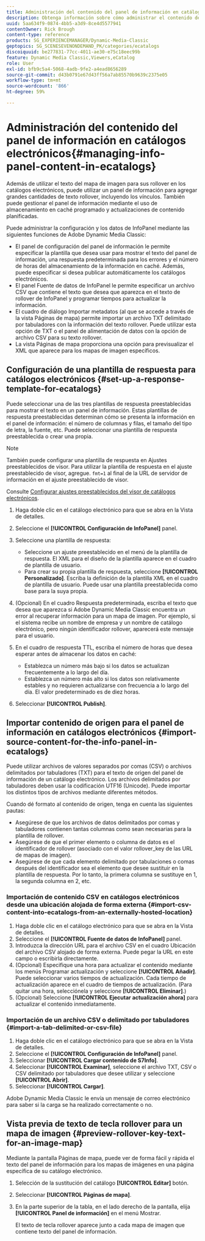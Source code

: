 ```yaml
---
title: Administración del contenido del panel de información en catálogos electrónicos
description: Obtenga información sobre cómo administrar el contenido del panel de información en catálogos electrónicos en Adobe Dynamic Media Classic.
uuid: 5aa634f9-0874-4bb5-a3d9-8ce4d5577941
contentOwner: Rick Brough
content-type: reference
products: SG_EXPERIENCEMANAGER/Dynamic-Media-Classic
geptopics: SG_SCENESEVENONDEMAND_PK/categories/ecatalogs
discoiquuid: be277831-77cc-4011-ae30-e75c18eec99b
feature: Dynamic Media Classic,Viewers,eCatalog
role: User
exl-id: bfb9c5a4-5068-4adb-9fe2-a4ead8656289
source-git-commit: d43b0791e67d43ff56a7ab85570b9639c2375e05
workflow-type: tm+mt
source-wordcount: '866'
ht-degree: 59%

---
```


# Administración del contenido del panel de información en catálogos electrónicos{#managing-info-panel-content-in-ecatalogs}

Además de utilizar el texto del mapa de imagen para sus rollover en los catálogos electrónicos, puede utilizar un panel de información para agregar grandes cantidades de texto rollover, incluyendo los vínculos. También puede gestionar el panel de información mediante el uso de almacenamiento en caché programado y actualizaciones de contenido planificadas.

Puede administrar la configuración y los datos de InfoPanel mediante las siguientes funciones de Adobe Dynamic Media Classic:

* El panel de configuración del panel de información le permite especificar la plantilla que desea usar para mostrar el texto del panel de información, una respuesta predeterminada para los errores y el número de horas del almacenamiento de la información en caché. Además, puede especificar si desea publicar automáticamente los catálogos electrónicos.
* El panel Fuente de datos de InfoPanel le permite especificar un archivo CSV que contiene el texto que desea que aparezca en el texto de rollover de InfoPanel y programar tiempos para actualizar la información.
* El cuadro de diálogo Importar metadatos (al que se accede a través de la vista Páginas de mapa) permite importar un archivo TXT delimitado por tabuladores con la información del texto rollover. Puede utilizar esta opción de TXT o el panel de alimentación de datos con la opción de archivo CSV para su texto rollover.
* La vista Páginas de mapa proporciona una opción para previsualizar el XML que aparece para los mapas de imagen específicos.

## Configuración de una plantilla de respuesta para catálogos electrónicos {#set-up-a-response-template-for-ecatalogs}

Puede seleccionar una de las tres plantillas de respuesta preestablecidas para mostrar el texto en un panel de información. Estas plantillas de respuesta preestablecidas determinan cómo se presenta la información en el panel de información: el número de columnas y filas, el tamaño del tipo de letra, la fuente, etc. Puede seleccionar una plantilla de respuesta preestablecida o crear una propia.

>[!NOTE]
>
>También puede configurar una plantilla de respuesta en Ajustes preestablecidos de visor. Para utilizar la plantilla de respuesta en el ajuste preestablecido de visor, agregue. `fmt=1` al final de la URL de servidor de información en el ajuste preestablecido de visor.
>
>Consulte [Configurar ajustes preestablecidos del visor de catálogos electrónicos](setting-ecatalog-viewer-presets.md#setting_up_ecatalog_viewer_presets).

1. Haga doble clic en el catálogo electrónico para que se abra en la Vista de detalles.
1. Seleccione el **[!UICONTROL Configuración de InfoPanel]** panel.
1. Seleccione una plantilla de respuesta:

   * Seleccione un ajuste preestablecido en el menú de la plantilla de respuesta. El XML para el diseño de la plantilla aparece en el cuadro de plantilla de usuario.
   * Para crear su propia plantilla de respuesta, seleccione **[!UICONTROL Personalizado]**. Escriba la definición de la plantilla XML en el cuadro de plantilla de usuario. Puede usar una plantilla preestablecida como base para la suya propia. 

1. (Opcional) En el cuadro Respuesta predeterminada, escriba el texto que desea que aparezca si Adobe Dynamic Media Classic encuentra un error al recuperar información para un mapa de imagen. Por ejemplo, si el sistema recibe un nombre de empresa y un nombre de catálogo electrónico, pero ningún identificador rollover, aparecerá este mensaje para el usuario.
1. En el cuadro de respuesta TTL, escriba el número de horas que desea esperar antes de almacenar los datos en caché:

   * Establezca un número más bajo si los datos se actualizan frecuentemente a lo largo del día.
   * Establezca un número más alto si los datos son relativamente estables y no requieren actualizarse con frecuencia a lo largo del día. El valor predeterminado es de diez horas.

1. Seleccionar **[!UICONTROL Publish]**.

## Importar contenido de origen para el panel de información en catálogos electrónicos {#import-source-content-for-the-info-panel-in-ecatalogs}

Puede utilizar archivos de valores separados por comas (CSV) o archivos delimitados por tabuladores (TXT) para el texto de origen del panel de información de un catálogo electrónico. Los archivos delimitados por tabuladores deben usar la codificación UTF16 (Unicode). Puede importar los distintos tipos de archivos mediante diferentes métodos.

Cuando dé formato al contenido de origen, tenga en cuenta las siguientes pautas:

* Asegúrese de que los archivos de datos delimitados por comas y tabuladores contienen tantas columnas como sean necesarias para la plantilla de rollover.
* Asegúrese de que el primer elemento o columna de datos es el identificador de rollover (asociado con el valor rollover_key de las URL de mapas de imagen).
* Asegúrese de que cada elemento delimitado por tabulaciones o comas después del identificador sea el elemento que desee sustituir en la plantilla de respuesta. Por lo tanto, la primera columna se sustituye en $1$, la segunda columna en $2$, etc.

### Importación de contenido CSV en catálogos electrónicos desde una ubicación alojada de forma externa {#import-csv-content-into-ecatalogs-from-an-externally-hosted-location}

1. Haga doble clic en el catálogo electrónico para que se abra en la Vista de detalles.
1. Seleccione el **[!UICONTROL Fuente de datos de InfoPanel]** panel.
1. Introduzca la dirección URL para el archivo CSV en el cuadro Ubicación del archivo CSV alojado de forma externa. Puede pegar la URL en este campo o escribirla directamente.
1. (Opcional) Especifique una hora para actualizar el contenido mediante los menús Programar actualización y seleccione **[!UICONTROL Añadir]**. Puede seleccionar varios tiempos de actualización. Cada tiempo de actualización aparece en el cuadro de tiempos de actualización. (Para quitar una hora, selecciónela y seleccione **[!UICONTROL Eliminar]**.)
1. (Opcional) Seleccione **[!UICONTROL Ejecutar actualización ahora]** para actualizar el contenido inmediatamente.

### Importación de un archivo CSV o delimitado por tabuladores {#import-a-tab-delimited-or-csv-file}

<!-- 

Comment Type: remark
Last Modified By: unknown unknown 
Last Modified Date: 

<p>SR changed this section 10/23/2012</p>

 -->

1. Haga doble clic en el catálogo electrónico para que se abra en la Vista de detalles.
1. Seleccione el **[!UICONTROL Configuración de InfoPanel]** panel.
1. Seleccionar **[!UICONTROL Cargar contenido de S7Info]**.
1. Seleccionar **[!UICONTROL Examinar]**, seleccione el archivo TXT, CSV o CSV delimitado por tabuladores que desee utilizar y seleccione **[!UICONTROL Abrir]**.
1. Seleccionar **[!UICONTROL Cargar]**.

Adobe Dynamic Media Classic le envía un mensaje de correo electrónico para saber si la carga se ha realizado correctamente o no.

## Vista previa de texto de tecla rollover para un mapa de imagen {#preview-rollover-key-text-for-an-image-map}

Mediante la pantalla Páginas de mapa, puede ver de forma fácil y rápida el texto del panel de información para los mapas de imágenes en una página específica de su catálogo electrónico.

1. Selección de la sustitución del catálogo **[!UICONTROL Editar]** botón.
1. Seleccionar **[!UICONTROL Páginas de mapa]**.
1. En la parte superior de la tabla, en el lado derecho de la pantalla, elija **[!UICONTROL Panel de información]** en el menú Mostrar.

   El texto de tecla rollover aparece junto a cada mapa de imagen que contiene texto del panel de información.
